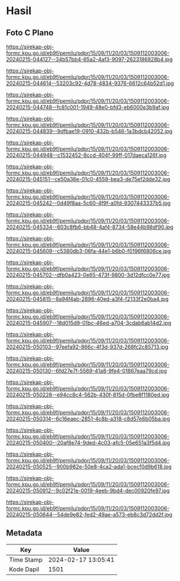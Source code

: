 # Hasil

## Foto C Plano

https://sirekap-obj-formc.kpu.go.id/eb9f/pemilu/pdpr/15/09/11/20/03/1509112003006-20240215-044127--34b57bb4-65a2-4af3-9097-2623186828b4.jpg

https://sirekap-obj-formc.kpu.go.id/eb9f/pemilu/pdpr/15/09/11/20/03/1509112003006-20240215-044614--53203c92-4d78-4834-9376-6612c64b52d1.jpg

https://sirekap-obj-formc.kpu.go.id/eb9f/pemilu/pdpr/15/09/11/20/03/1509112003006-20240215-044748--fc81c001-1949-48e0-bfd3-eb6000e3b9af.jpg

https://sirekap-obj-formc.kpu.go.id/eb9f/pemilu/pdpr/15/09/11/20/03/1509112003006-20240215-044839--9dfbae19-0910-432b-b546-1a3bdcb42052.jpg

https://sirekap-obj-formc.kpu.go.id/eb9f/pemilu/pdpr/15/09/11/20/03/1509112003006-20240215-044948--c1532452-8ccd-404f-99ff-017daeca126f.jpg

https://sirekap-obj-formc.kpu.go.id/eb9f/pemilu/pdpr/15/09/11/20/03/1509112003006-20240215-045151--ce50a36e-01c0-4559-bea3-de75ef2dde32.jpg

https://sirekap-obj-formc.kpu.go.id/eb9f/pemilu/pdpr/15/09/11/20/03/1509112003006-20240215-045242--0d49f8aa-5c60-4f9f-a0fd-9307443337b5.jpg

https://sirekap-obj-formc.kpu.go.id/eb9f/pemilu/pdpr/15/09/11/20/03/1509112003006-20240215-045334--603c8fb6-bb48-4af4-8734-58e44b98df90.jpg

https://sirekap-obj-formc.kpu.go.id/eb9f/pemilu/pdpr/15/09/11/20/03/1509112003006-20240215-045609--c5380db3-06fa-44e1-b6b0-f0196f6806ce.jpg

https://sirekap-obj-formc.kpu.go.id/eb9f/pemilu/pdpr/15/09/11/20/03/1509112003006-20240215-045702--dfb0a423-0e65-473f-9800-3d12dfcc0e77.jpg

https://sirekap-obj-formc.kpu.go.id/eb9f/pemilu/pdpr/15/09/11/20/03/1509112003006-20240215-045815--8a94f4ab-2896-40ed-a3f4-f2133f2e0ba4.jpg

https://sirekap-obj-formc.kpu.go.id/eb9f/pemilu/pdpr/15/09/11/20/03/1509112003006-20240215-045907--18d015d9-01bc-46ed-a704-3cdab6ab14d2.jpg

https://sirekap-obj-formc.kpu.go.id/eb9f/pemilu/pdpr/15/09/11/20/03/1509112003006-20240215-050103--97eefa92-866c-4f3d-937d-268fc2c85713.jpg

https://sirekap-obj-formc.kpu.go.id/eb9f/pemilu/pdpr/15/09/11/20/03/1509112003006-20240215-050130--6fd27e7f-5569-41a8-9fe4-01867eaa79cd.jpg

https://sirekap-obj-formc.kpu.go.id/eb9f/pemilu/pdpr/15/09/11/20/03/1509112003006-20240215-050228--e94cc8c4-562b-430f-815d-0fbe8f1180ed.jpg

https://sirekap-obj-formc.kpu.go.id/eb9f/pemilu/pdpr/15/09/11/20/03/1509112003006-20240215-050314--6c16eaec-2851-4c8b-a318-c8d57e6b05ba.jpg

https://sirekap-obj-formc.kpu.go.id/eb9f/pemilu/pdpr/15/09/11/20/03/1509112003006-20240215-050400--20af8e74-9ded-4c03-afc5-05e651a3f5d4.jpg

https://sirekap-obj-formc.kpu.go.id/eb9f/pemilu/pdpr/15/09/11/20/03/1509112003006-20240215-050525--900b982e-50e8-4ca2-ada1-bcecf0d9b618.jpg

https://sirekap-obj-formc.kpu.go.id/eb9f/pemilu/pdpr/15/09/11/20/03/1509112003006-20240215-050912--9c02f21e-0019-4eeb-9bd4-dec00920fe97.jpg

https://sirekap-obj-formc.kpu.go.id/eb9f/pemilu/pdpr/15/09/11/20/03/1509112003006-20240215-050644--54de9e82-fed2-49ae-a573-eb8c3d72dd2f.jpg


## Metadata

| Key        | Value               |
| ---------- | ------------------- |
| Time Stamp | 2024-02-17 13:05:41 |
| Kode Dapil | 1501                |



